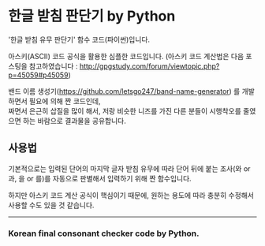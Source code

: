 # 한글 받침 판단기 by Python

'한글 받침 유무 판단기' 함수 코드(파이썬)입니다.

아스키(ASCII) 코드 공식을 활용한 심플한 코드입니다.
(아스키 코드 계산법은 다음 포스팅을 참고하였습니다 : http://gpgstudy.com/forum/viewtopic.php?p=45059#p45059)

밴드 이름 생성기(https://github.com/letsgo247/band-name-generator) 를 개발하면서 필요에 의해 짠 코드인데,
<br>짜면서 은근히 삽질을 많이 해서, 저랑 비슷한 니즈를 가진 다른 분들이 시행착오를 줄였으면 하는 바람으로 결과물을 공유합니다.

## 사용법

기본적으로는 입력된 단어의 마지막 글자 받침 유무에 따라 단어 뒤에 붙는 조사(와 or 과, 을 or 를)를 자동으로 판별해서 입력하기 위해 짠 함수입니다.

하지만 아스키 코드 계산 공식이 핵심이기 때문에, 원하는 용도에 따라 충분히 수정해서 사용할 수도 있을 것 같습니다.

- - -

### Korean final consonant checker code by Python.
